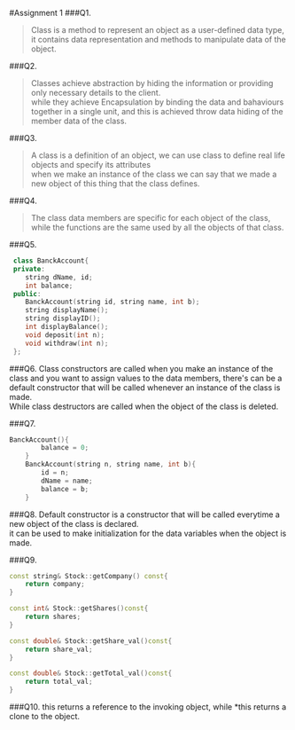 #Assignment 1
###Q1.
>Class is a method to represent an object as a user-defined data type, it contains data representation and methods to manipulate data of the object.

###Q2.
>Classes achieve abstraction by hiding the information or providing only necessary details to the client.  
>while they achieve Encapsulation by binding the data and bahaviours together in a single unit, and this is achieved throw data hiding of the member data of the class.


###Q3.
>A class is a definition of an object, we can use class to define real life objects and specify its attributes  
when we make an instance of the class we can say that we made a new object of this thing that the class defines.

###Q4.
>The class data members are specific for each object of the class, while the functions are the same used by all the objects of that class.

###Q5.
```c++
 class BanckAccount{
 private:
	string dName, id;
	int balance;
 public:
	BanckAccount(string id, string name, int b);
	string displayName();
	string displayID();
	int displayBalance();
	void deposit(int n);
	void withdraw(int n);
 };
```
###Q6.
Class constructors are called when you make an instance of the class and you want to assign values to the data members, there's can be a default constructor that will be called whenever an instance of the class is made.  
While class destructors are called when the object of the class is deleted.

###Q7.
```c++
BanckAccount(){
		balance = 0;
	}
	BanckAccount(string n, string name, int b){
		id = n;
		dName = name;
		balance = b;
	}
```

###Q8.
Default constructor is a constructor that will be called everytime a new object of the class is declared.  
it can be used to make initialization for the data variables when the object is made.

###Q9.
```c++
const string& Stock::getCompany() const{
	return company;
}

const int& Stock::getShares()const{
	return shares;
}

const double& Stock::getShare_val()const{
	return share_val;
}

const double& Stock::getTotal_val()const{
	return total_val;
}
```

###Q10.
this returns a reference to the invoking object, while *this returns a clone to the object.